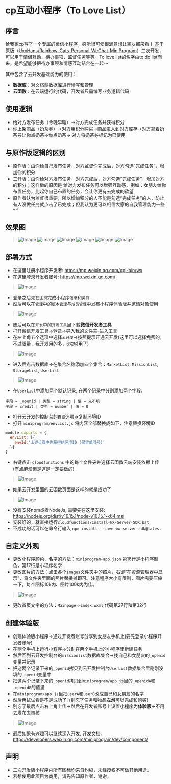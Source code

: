 # cp互动小程序（To Love List）
## 序言
给我家cp写了一个专属的微信小程序，感觉很可爱很满意想让空友都来看！
基于原版（[UxxHans/Rainbow-Cats-Personal-WeChat-MiniProgram](https://github.com/UxxHans/Rainbow-Cats-Personal-WeChat-MiniProgram)）二次开发，可以用于情侣互动、待办事项、监督任务等等。To love list的名字由to do list而来，是希望能够把待办事项和情感互动结合在一起～

其中包含了云开发基础能力的使用：
- **数据库**：对文档型数据库进行读写和管理
- **云函数**：在云端运行的代码，开发者只需编写业务逻辑代码
## 使用逻辑
- 给对方发布任务（今晚早睡）→对方完成任务并获得积分
- 你上架商品（奶茶券）→对方用积分购买→商品进入到对方库存→对方拿着奶茶券让你点奶茶→你点奶茶→ 对方将奶茶券标记为已使用
## 与原作版逻辑的区别
- 原作版：由你给自己发布任务，对方监督你完成后，对方勾选“完成任务”，增加你的积分
- 二开版：由你给对方发布任务，对方完成后，对方勾选“完成任务”，增加对方的积分；这样做的原因是 给对方发布任务可以增强互动感，例如：女朋友给你布置任务，比起你自己布置的任务，会让你更有去完成的欲望
- 原作者认为监督很重要，所以增加积分的人不能是勾选“完成任务”的人，防止有人没做任务就点击了已完成；但我认为更可以相信大家的自我管理能力一些^ ^

## 效果图
>![Image](Pics/IMG_6237.jpg)
>![Image](Pics/IMG_6238.jpg)
>![Image](Pics/IMG_6240.jpg)
>![Image](Pics/IMG_6241.jpg)
>![Image](Pics/IMG_6243.jpg)
>![Image](Pics/IMG_6244.jpg)
## 部署方式
- 在这里注册小程序开发者: https://mp.weixin.qq.com/cgi-bin/wx
- 在这里登录开发者账号: https://mp.weixin.qq.com/
>![Image](Pics/Link.jpg)
- 登录之后先在`主页`完成小程序`信息`和`类目`
- 然后可以在`管理`中的`版本管理`与`成员管理`中发布小程序体验版并邀请对象使用
>![Image](Pics/Account.jpg)
- 随后可以在`开发`中的`开发工具`里下载**微信开发者工具**
- 打开微信开发工具->登录->导入我的文件夹-进入工具
- 在左上角五个选项中选择`云开发`->按照提示开通云开发(这里可以选择免费的，不过限量，我开发用的多，6块够用了)
>![Image](Pics/DatabaseOption.jpg)
- 进入后点击数据库->在集合名称添加四个集合：`MarketList`, `MissionList`, `StorageList`, `UserList`

>![Image](Pics/Database.jpg)
- 在`UserList`中添加两个默认记录, 在两个记录中分别添加两个字段:
```
字段 = _openid | 类型 = string | 值 = 先不填
字段 = credit | 类型 = number | 值 = 0
```
- 打开云开发的控制台的`概览`选项->复制环境ID
- 打开 `miniprogram/envList.js` 将内容全部替换成如下，注意替换环境ID
```js
module.exports = {
  envList: [{
    envId:'上述步骤中你获得的环境ID (保留单引号)'
  }]
}
```
- 右键点击 `cloudfunctions` 中的每个文件夹并选择云函数云端安装依赖上传 (有点麻烦但是这是一定要做的)
>![Image](Pics/CloudFunction.jpg)
- 如果云开发里面的云函数页面是这样的就是成功了
>![Image](Pics/CloudFunctionList.jpg)
- 没有安装npm或者NodeJs, 需要先在这里安装: https://nodejs.org/dist/v16.15.1/node-v16.15.1-x64.msi
- 安装好的，就直接运行`cloudfunctions/Install-WX-Server-SDK.bat` 
- 不成功的话可以在命令行输入 `npm install --save wx-server-sdk@latest`
## 自定义外观
- 更改小程序颜色、名字的方法：`miniprogram-app.json` 第16行是小程序颜色，第17行是小程序名字
- 更改图片的方法：点击各个`Images`文件夹中的照片，右键“在资源管理器中显示”，将文件夹里面的照片替换掉即可。注意程序大小有限制，图片需要压缩一下，每个图标10k内、图片100k内为佳。
>![Image](Pics/imageSample.png)
- 更改首页文字的方法：`Mainpage->index.wxml` 代码第27行和第32行

## 创建体验版
- 创建体验版小程序->通过开发者账号分享到女朋友手机上(要先登录小程序开发者账号)
- 在两个手机上运行小程序->分别在两个手机上的小程序里新建任务
- 然后回到云开发控制台的`missionlist`数据库集合->找自己和女朋友的`_openid`变量并记录
- 把这两个记录下来的`_openid`拷贝到云开发控制台`UserList`数据集合里刚刚没填的`_openid`变量中
- 把这两个记录下来的`_openid`拷贝到`miniprogram/app.js`里的`_openidA`和`_openidB`的值里
- 在`miniprogram/app.js`里把`userA`和`userB`改成自己和女朋友的名字
- 然后再试试看是不是成功了! (别忘了任务和物品**左滑**可以完成和购买)
- 别忘了最后点击右上角上传->然后在开发者账号上设置小程序为**体验版**->不用去发布去审核
>![Image](Pics/UploadOption.jpg)
- 最后如果有兴趣可以继续深入开发, 开发文档: https://developers.weixin.qq.com/miniprogram/dev/component/

## 声明
- 二次开发版小程序内所有图标均来自约稿，未经授权不可做其他用途。
- 若想使用此项目为商用，请先告知原作者，谢谢。
